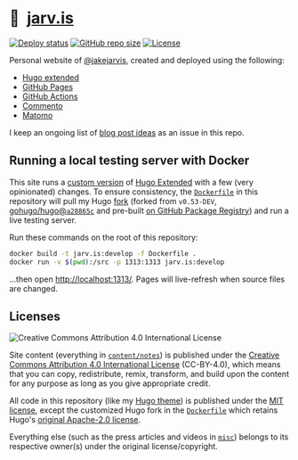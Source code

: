 # 🏡&nbsp; [jarv.is](https://jarv.is/)

[![Deploy status](https://github.com/jakejarvis/jarv.is/workflows/GitHub%20Pages/badge.svg)](.github/workflows) [![GitHub repo size](https://img.shields.io/github/repo-size/jakejarvis/jarv.is)](https://github.com/jakejarvis/jarv.is) [![License](https://img.shields.io/github/license/jakejarvis/jarv.is?color=red)](LICENSE.md)

Personal website of [@jakejarvis](https://github.com/jakejarvis), created and deployed using the following:

- [Hugo extended](https://github.com/gohugoio/hugo)
- [GitHub Pages](https://pages.github.com/)
- [GitHub Actions](.github/workflows)
- [Commento](https://gitlab.com/commento/commento)
- [Matomo](https://matomo.org/)

I keep an ongoing list of [blog post ideas](https://github.com/jakejarvis/jarv.is/issues/1) as an issue in this repo.


## Running a local testing server with Docker

This site runs a [custom version](https://github.com/jakejarvis/hugo-custom) of [Hugo Extended](https://github.com/gohugoio/hugo) with a few (very opinionated) changes. To ensure consistency, the [`Dockerfile`](Dockerfile) in this repository will pull my Hugo [fork](https://github.com/jakejarvis/hugo-custom) (forked from `v0.53-DEV`, [gohugo/hugo@`a28865c`](https://github.com/gohugoio/hugo/tree/a28865cfc3e296cf0ddd0bd6c1368fcdb2154d0f) and pre-built [on GitHub Package Registry](https://github.com/jakejarvis/hugo-custom/packages)) and run a live testing server.

Run these commands on the root of this repository:

```bash
docker build -t jarv.is:develop -f Dockerfile .
docker run -v $(pwd):/src -p 1313:1313 jarv.is:develop
```

...then open [http://localhost:1313/](http://localhost:1313/). Pages will live-refresh when source files are changed.


## Licenses

![Creative Commons Attribution 4.0 International License](https://raw.githubusercontent.com/creativecommons/cc-cert-core/master/images/cc-by-88x31.png "CC BY")

Site content (everything in [`content/notes`](content/notes/)) is published under the [Creative Commons Attribution 4.0 International License](LICENSE.md) (CC-BY-4.0), which means that you can copy, redistribute, remix, transform, and build upon the content for any purpose as long as you give appropriate credit.

All code in this repository (like my [Hugo theme](layouts/)) is published under the [MIT license](https://opensource.org/licenses/MIT), except the customized Hugo fork in the [`Dockerfile`](Dockerfile) which retains Hugo's [original Apache-2.0 license](https://github.com/gohugoio/hugo/blob/master/LICENSE).

Everything else (such as the press articles and videos in [`misc`](misc/)) belongs to its respective owner(s) under the original license/copyright.
